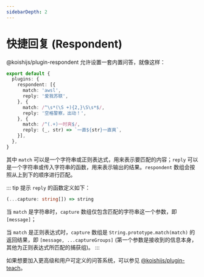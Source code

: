 ```yaml
---
sidebarDepth: 2
---
```


# 快捷回复 (Respondent)

@koishijs/plugin-respondent 允许设置一套内置问答，就像这样：

```ts title=koishi.ts
export default {
  plugins: {
    respondent: [{
      match: 'awsl',
      reply: '爱我苏联',
    }, {
      match: /^\s*(\S +){2,}\S\s*$/,
      reply: '空格警察，出动！',
    }, {
      match: /^(.+)一时爽$/,
      reply: (_, str) => `一直${str}一直爽`,
    }],
  },
}
```

<panel-view :messages="[
  ['Alice', 'awsl'],
  ['Koishi', '爱我苏联'],
  ['Bob', '久 等 了'],
  ['Koishi', '空格警察，出动！'],
  ['Carol', '挖坑一时爽'],
  ['Koishi', '一直挖坑一直爽'],
]"/>

其中 `match` 可以是一个字符串或正则表达式，用来表示要匹配的内容；`reply` 可以是一个字符串或传入字符串的函数，用来表示输出的结果。`respondent` 数组会按照从上到下的顺序进行匹配。

::: tip 提示
`reply` 的函数定义如下：

```ts
(...capture: string[]) => string
```

当 `match` 是字符串时，`capture` 数组仅包含匹配的字符串这一个参数，即 `[message]`；

当 `match` 是正则表达式时，`capture` 数组是 `String.prototype.match(match)` 的返回结果，即 `[message, ...captureGroups]` (第一个参数是接收到的信息本身，其他为正则表达式所匹配的捕获组)。
:::

如果想要加入更高级和用户可定义的问答系统，可以参见 [@koishijs/plugin-teach](../teach/index.md)。
